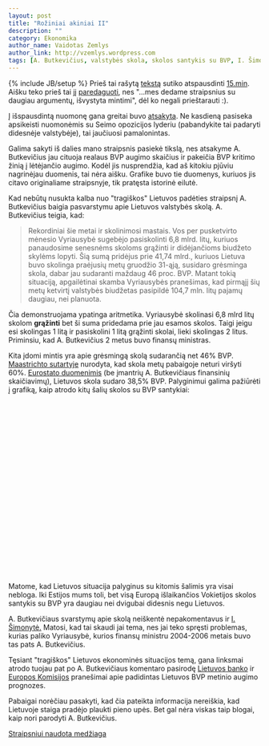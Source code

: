```yaml
---
layout: post
title: "Rožiniai akiniai II"
description: ""
category: Ekonomika
author_name: Vaidotas Zemlys
author_link: http://vzemlys.wordpress.com
tags: [A. Butkevičius, valstybės skola, skolos santykis su BVP, I. Šimonytė, 15min.lt]
---
```

{% include JB/setup %}
Prieš tai rašytą [tekstą](http://myliuduomenis.lt/Ekonomika/2012/05/23/roziniai-akiniai) sutiko atspausdinti [15.min](http://www.15min.lt). Aišku teko prieš tai jį [paredaguoti](http://www.15min.lt/naujiena/ziniosgyvai/nuomones/vaidotas-zemlys-apie-klaidingus-a-butkeviciaus-svarstymus-del-bvp-augimo-18-216502?preview), nes "...mes dedame straipsnius su daugiau argumentų, išvystyta mintimi", dėl ko negali prieštarauti :). 

Į išspausdintą nuomonę gana greitai buvo [atsakyta](http://www.15min.lt/naujiena/ziniosgyvai/nuomones/algirdas-butkevicius-ar-sulauksime-ekonomikos-pavasario-18-216786). Ne kasdieną pasiseka apsikeisti nuomonėmis su Seimo opozicijos lyderiu (pabandykite tai padaryti didesnėje valstybėje), tai jaučiuosi pamalonintas. 

Galima sakyti iš dalies mano straipsnis pasiekė tikslą, nes atsakyme A. Butkevičius jau cituoja realaus BVP augimo skaičius ir pakeičia BVP kritimo žinią į lėtėjančio augimo. Kodėl jis nusprendžia, kad aš kitokiu pjūviu nagrinėjau duomenis, tai nėra aišku. Grafike buvo tie duomenys, kuriuos jis citavo originaliame straipsnyje, tik pratęsta istorinė eilutė. 

Kad nebūtų nusukta kalba nuo "tragiškos" Lietuvos padėties straipsnį A. Butkevičius baigia pasvarstymu apie Lietuvos valstybės skolą. A. Butkevičius teigia, kad:

> Rekordiniai šie metai ir skolinimosi mastais. Vos per pusketvirto mėnesio Vyriausybė sugebėjo pasiskolinti 6,8 mlrd. litų, kuriuos panaudosime senesnėms skoloms grąžinti ir didėjančioms biudžeto skylėms lopyti. Šią sumą pridėjus prie 41,74 mlrd., kuriuos Lietuva buvo skolinga praėjusių metų gruodžio 31-ąją, susidaro grėsminga skola, dabar jau sudaranti maždaug 46 proc. BVP. Matant tokią situaciją, apgailėtinai skamba Vyriausybės pranešimas, kad pirmąjį šių metų ketvirtį valstybės biudžetas pasipildė 104,7 mln. litų pajamų daugiau, nei planuota.

Čia demonstruojama ypatinga aritmetika. Vyriausybė skolinasi 6,8 mlrd litų skolom **grąžinti** bet ši suma pridedama prie jau esamos skolos. Taigi jeigu esi skolingas 1 litą ir pasiskolini 1 litą grąžinti skolai, lieki skolingas 2 litus. Priminsiu, kad A. Butkevičius 2 metus buvo finansų ministras.

Kita įdomi mintis yra apie grėsmingą skolą sudarančią net 46% BVP. [Maastrichto sutartyje](http://en.wikipedia.org/wiki/Maastricht_Treaty) nurodyta, kad skola metų pabaigoje neturi viršyti 60%. [Eurostato duomenimis](http://epp.eurostat.ec.europa.eu/tgm/table.do?tab=table&init=1&plugin=1&language=en&pcode=tsieb090) (be įmantrių A. Butkevičiaus finansinių skaičiavimų), Lietuvos skola sudaro 38,5% BVP. Palyginimui galima pažiūrėti į grafiką, kaip atrodo kitų šalių skolos su BVP santykiai:

<!-- GeoChart generated in R 2.15.0 by googleVis 0.2.15 package -->
<!-- Thu May 31 06:03:59 2012 -->


<!-- jsHeader -->
<script type="text/javascript" src="http://www.google.com/jsapi">
</script>
<script type="text/javascript">
 
// jsData 
function gvisDataGeoChartID13239147173 ()
{
  var data = new google.visualization.DataTable();
  var datajson =
[
 [
 "Bulgaria",
       16.3 
],
[
 "Czech Republic",
       41.2 
],
[
 "Denmark",
       46.5 
],
[
 "Germany",
       81.2 
],
[
 "Estonia",
          6 
],
[
 "Ireland",
      108.2 
],
[
 "Greece",
      165.3 
],
[
 "Spain",
       68.5 
],
[
 "France",
       85.8 
],
[
 "Italy",
      120.1 
],
[
 "Cyprus",
       71.6 
],
[
 "Latvia",
       42.6 
],
[
 "Lithuania",
       38.5 
],
[
 "Luxembourg",
       18.2 
],
[
 "Hungary",
       80.6 
],
[
 "Malta",
         72 
],
[
 "Netherlands",
       65.2 
],
[
 "Austria",
       72.2 
],
[
 "Poland",
       56.3 
],
[
 "Portugal",
      107.8 
],
[
 "Romania",
       33.3 
],
[
 "Slovenia",
       47.6 
],
[
 "Slovakia",
       43.3 
],
[
 "Finland",
       48.6 
],
[
 "Sweden",
       38.4 
],
[
 "United Kingdom",
       85.7 
],
[
 "Iceland",
       98.8 
],
[
 "Norway",
         29 
] 
];
data.addColumn('string','Country');
data.addColumn('number','Skolos.santykis');
data.addRows(datajson);
return(data);
}
 
// jsDrawChart
function drawChartGeoChartID13239147173() {
  var data = gvisDataGeoChartID13239147173();
  var options = {};
options["width"] =    556;
options["height"] =    347;
options["region"] = "150";
options["colorAxis"] = {colors: ['blue', 'red']};

     var chart = new google.visualization.GeoChart(
       document.getElementById('GeoChartID13239147173')
     );
     chart.draw(data,options);
    

}
  
 
// jsDisplayChart 
function displayChartGeoChartID13239147173()
{
  google.load("visualization", "1", { packages:["geochart"] }); 
  google.setOnLoadCallback(drawChartGeoChartID13239147173);
}
 
// jsChart 
displayChartGeoChartID13239147173()
 
<!-- jsFooter -->  
//-->
</script>
 
<!-- divChart -->
  
<div id="GeoChartID13239147173"
  style="width: 556px; height: 347px;">
</div>




Matome, kad Lietuvos situacija palyginus su kitomis šalimis yra visai nebloga. Iki Estijos mums toli, bet visą Europą išlaikančios Vokietijos skolos santykis su BVP yra daugiau nei dvigubai didesnis negu Lietuvos. 

A. Butkevičiaus svarstymų apie skolą neiškentė nepakomentavus ir [I. Šimonytė.](http://www.15min.lt/naujiena/ziniosgyvai/nuomones/ingrida-simonyte-miegokite-ramiai-daktare-algirdai-butkeviciau-kitai-vyriausybei-teks-rupintis-jusu-valdzios-isleista-skola-18-218787) Matosi, kad tai skaudi jai tema, nes jai teko spręsti problemas, kurias paliko Vyriausybė, kurios finansų ministru 2004-2006 metais buvo tas pats A. Butkevičius.

Tęsiant "tragiškos" Lietuvos ekonominės situacijos temą, gana linksmai atrodo tuojau pat po A. Butkevičiaus komentaro pasirodę [Lietuvos banko](http://vz.lt/?PublicationId=92a1d1de-e31a-4fd4-93a8-95e3665d2989&ref=rss) ir [Europos Komisijos](http://vz.lt/article/2012/5/11/ek-pagerino-lietuvos-bvp-prognoze) pranešimai apie padidintas Lietuvos BVP metinio augimo prognozes. 

Pabaigai norėčiau pasakyti, kad čia pateikta informacija nereiškia, kad Lietuvoje staiga pradėjo plaukti pieno upės. Bet gal nėra viskas taip blogai, kaip nori parodyti A. Butkevičius.

[Straipsniui naudota medžiaga](http://github.com/mpiktas/myliuduomenis.lt/tree/master/2012-05-24-roziniai-akiniai-ii)
